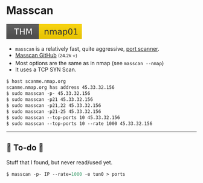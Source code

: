 # Masscan

[![nmap01](../../../../_badges/thm/nmap01.svg)](https://tryhackme.com/room/nmap01)

<div class="row row-cols-lg-2"><div class="align-self-center">

* `masscan` is a relatively fast, quite aggressive, [port scanner](/cybersecurity/red-team/s2.discovery/index.md#investigate-hosts--port-scanning).
* [Masscan GitHub](https://github.com/robertdavidgraham/masscan) <small>(24.2k ⭐)</small>
* Most options are the same as in nmap (see `masscan --nmap`)
* It uses a TCP SYN Scan.
</div><div>

```shell!
$ host scanme.nmap.org  
scanme.nmap.org has address 45.33.32.156
$ sudo masscan -p- 45.33.32.156
$ sudo masscan -p21 45.33.32.156
$ sudo masscan -p21,22 45.33.32.156
$ sudo masscan -p21-25 45.33.32.156
$ sudo masscan --top-ports 10 45.33.32.156
$ sudo masscan --top-ports 10 --rate 1000 45.33.32.156
```
</div></div>

<hr class="sep-both">

## 👻 To-do 👻

Stuff that I found, but never read/used yet.

<div class="row row-cols-lg-2"><div>

```ps
$ masscan -p- IP --rate=1000 -e tun0 > ports
```
</div><div>
</div></div>